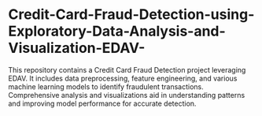 # Credit-Card-Fraud-Detection-using-Exploratory-Data-Analysis-and-Visualization-EDAV-
This repository contains a Credit Card Fraud Detection project leveraging EDAV. It includes data preprocessing, feature engineering, and various machine learning models to identify fraudulent transactions. Comprehensive analysis and visualizations aid in understanding patterns and improving model performance for accurate detection.
